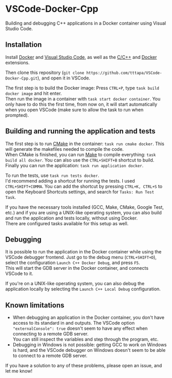 # VSCode-Docker-Cpp

Building and debugging C++ applications in a Docker container using Visual Studio Code.

## Installation

Install [Docker](https://www.docker.com) and [Visual Studio Code](https://code.visualstudio.com), 
as well as the [C/C++](https://marketplace.visualstudio.com/items?itemName=ms-vscode.cpptools) 
and [Docker](https://marketplace.visualstudio.com/items?itemName=PeterJausovec.vscode-docker) extensions.

Then clone this repository (`git clone https://github.com/tttapa/VSCode-Docker-Cpp.git`), and open it in VSCode.

The first step is to build the Docker image: Press `CTRL+P`, type `task build docker image` and hit enter.  
Then run the image in a container with `task start docker container`. You only have to do this the first time, 
from now on, it will start automatically when you open VSCode (make sure to allow the task to run when prompted).

## Building and running the application and tests

The first step is to run [CMake](https://cmake.org) in the container: `task run cmake docker`. 
This will generate the makefiles needed to compile the code.  
When CMake is finished, you can run [Make](https://www.gnu.org/software/make) to compile everything: `task build all docker`. 
You can also use the `CTRL+SHIFT+B` shortcut to build.  
Finally you can run the application: `task run application docker`.

To run the tests, use `task run tests docker`.  
I'd recommend adding a shortcut for running the tests. I used `CTRL+SHIFT+COMMA`. You can add the shortcut by 
pressing `CTRL+K, CTRL+S` to open the Keyboard Shortcuts settings, and search for `Tasks: Run Test Task`.

If you have the necessary tools installed (GCC, Make, CMake, Google Test, etc.) and if you are using a UNIX-like 
operating system, you can also build and run the application and tests locally, without using Docker.  
There are configured tasks available for this setup as well.

## Debugging

It is possible to run the application in the Docker container while using the VSCode debugger frontend. 
Just go to the debug menu (`CTRL+SHIFT+D`), select the configuration `Launch C++ Docker Debug`, and press `F5`.  
This will start the GDB server in the Docker container, and connects VSCode to it.

If you're on a UNIX-like operating system, you can also debug the application locally by selecting the 
`Launch C++ Local Debug` configuration.

## Known limitations

- When debugging an application in the Docker container, you don't have access to its standard in and outputs. 
  The VSCode option `"externalConsole": true` doesn't seem to have any effect when connecting to a remote GDB server.  
  You can still inspect the variables and step through the program, etc.
- Debugging in Windows is not possible: getting GCC to work on Windows is hard, and the VSCode debugger on Windows
  doesn't seem to be able to connect to a remote GDB server.
  
If you have a solution to any of these problems, please open an issue, and let me know!
